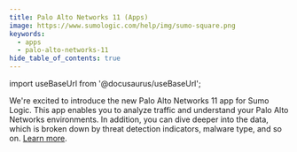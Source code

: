 ```yaml
---
title: Palo Alto Networks 11 (Apps)
image: https://www.sumologic.com/help/img/sumo-square.png
keywords:
  - apps
  - palo-alto-networks-11
hide_table_of_contents: true    
---
```


import useBaseUrl from '@docusaurus/useBaseUrl';

We're excited to introduce the new Palo Alto Networks 11 app for Sumo Logic. This app enables you to analyze traffic and understand your Palo Alto Networks environments. In addition, you can dive deeper into the data, which is broken down by threat detection indicators, malware type, and so on. [Learn more](/docs/integrations/cloud-security-monitoring-analytics/palo-alto-networks-11).

